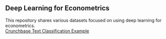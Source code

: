 <h2> Deep Learning for Econometrics </h2>
This repository shares various datasets focused on using deep learning for econometrics. 
<br />
<a href = "https://github.com/Erikacardenas300/Deep-Learning-for-Econometrics/blob/main/Text_Classification.ipynb">Crunchbase Text Classification Example </a>
